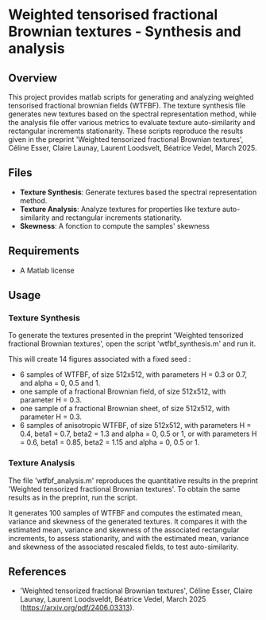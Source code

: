 # Weighted tensorised fractional Brownian textures - Synthesis and analysis

## Overview

This project provides matlab scripts for generating and analyzing weighted tensorised fractional brownian fields (WTFBF). 
The texture synthesis file generates new textures based on the spectral representation method, while the analysis file offer various metrics to evaluate texture auto-similarity and rectangular increments stationarity. 
These scripts reproduce the results given in the preprint 'Weighted tensorized fractional Brownian textures', Céline Esser, Claire Launay, Laurent Loodsvelt, Béatrice Vedel, March 2025.

## Files

- **Texture Synthesis**: Generate textures based the spectral representation method.
- **Texture Analysis**: Analyze textures for properties like texture auto-similarity and rectangular increments stationarity.
- **Skewness**: A fonction to compute the samples' skewness

## Requirements

- A Matlab license 


## Usage

### Texture Synthesis

To generate the textures presented in the preprint 'Weighted tensorized fractional Brownian textures', open the script 'wtfbf_synthesis.m' and run it.

This will create 14 figures associated with a fixed seed :
- 6 samples of WTFBF, of size 512x512, with parameters H = 0.3 or 0.7, and alpha = 0, 0.5 and 1.
- one sample of a fractional Brownian field, of size 512x512, with parameter H = 0.3.
- one sample of a fractional Brownian sheet, of size 512x512, with parameter H = 0.3.
- 6 samples of anisotropic WTFBF, of size 512x512, with parameters H = 0.4, beta1 = 0.7, beta2 = 1.3 and alpha = 0, 0.5 or 1, or with parameters H = 0.6, beta1 = 0.85, beta2 = 1.15 and alpha = 0, 0.5 or 1.



### Texture Analysis

The file 'wtfbf_analysis.m' reproduces the quantitative results in the preprint 'Weighted tensorized fractional Brownian textures'. To obtain the same results as in the preprint, run the script.

It generates 100 samples of WTFBF and computes the estimated mean, variance and skewness of the generated textures. 
It compares it with the estimated mean, variance and skewness of the associated rectangular increments, to assess stationarity, and with the estimated mean, variance and skewness of the associated rescaled fields, to test auto-similarity.


## References

- 'Weighted tensorized fractional Brownian textures', Céline Esser, Claire Launay, Laurent Loodsveldt, Béatrice Vedel, March 2025 (https://arxiv.org/pdf/2406.03313).
